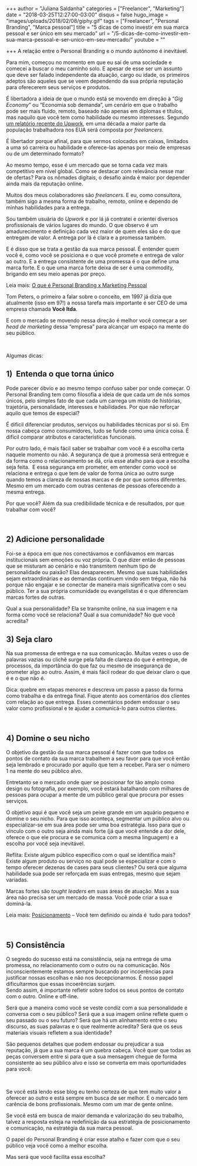 +++
author = "Juliana Saldanha"
categories = ["Freelancer", "Marketing"]
date = "2018-03-25T12:27:00-03:00"
disqus = false
hugo_image = "images/uploads/2018/02/08/giphy.gif"
tags = ["Freelancer", "Personal Branding", "Marca pessoal"]
title = "5 dicas de como investir em sua marca pessoal e ser único em seu mercado"
url = "/5-dicas-de-como-investir-em-sua-marca-pessoal-e-ser-unico-em-seu-mercado/"
youtube = ""

+++
A relação entre o Personal Branding e o mundo autônomo é inevitável. 

Para mim, começou no momento em que eu saí de uma sociedade e comecei a buscar o meu caminho solo. E apesar de esse ser um assunto que deve ser falado independente da atuação, cargo ou idade, os primeiros adeptos são aqueles que se veem dependendo da sua própria reputação para oferecerem seus serviços e produtos. 

É libertadora a ideia de que o mundo está se movendo em direção à “_Gig Economy_” ou “Economia sob demanda”, um cenário em que o trabalho pode ser mais fluido, remoto, baseado não apenas em diplomas e títulos, mas naquilo que você tem como habilidade ou mesmo interesses. Segundo [um relatório recente do Upwork](https://www.upwork.com/i/freelancing-in-america/2017/), em uma década a maior parte da população trabalhadora nos EUA será composta por _freelancers_. 

É libertador porque afinal, para que sermos colocados em caixas, limitados a uma só carreira ou habilidade e oferece-las apenas por meio de empresas ou de um determinado formato?

Ao mesmo tempo, esse é um mercado que se torna cada vez mais competitivo em nível global. Como se destacar com relevância nesse mar de ofertas? Para os nômades digitais, o desafio ainda é maior por depender ainda mais da reputação online. 

Muitos dos meus colaboradores são _freelancers_. E eu, como consultora, também sigo a mesma forma de trabalho, remoto, online e dependo de minhas habilidades para a entrega. 

Sou também usuária do _Upwork_ e por lá já contratei e orientei diversos profissionais de vários lugares do mundo. O que observo é um amadurecimento e definição cada vez maior de quem eles são e do que entregam de valor. A entrega por lá é clara e a promessa também. 

E é disso que se trata a gestão da sua marca pessoal. É entender quem você é, como você se posiciona e o que você promete e entrega de valor ao outro. E a entrega consistente de uma promessa é o que define uma marca forte. E o que uma marca forte deixa de ser é uma commodity, brigando em seu meio apenas por preço. 

Leia mais: [O que é Personal Branding x Marketing Pessoal](http://julianasaldanha.com.br/o-que-e-personal-branding-x-marketing-pessoal/) 

Tom Peters, o primeiro a falar sobre o conceito, em 1997 já dizia que atualmente (isso em 97!) a nossa tarefa mais importante é ser CEO de uma empresa chamada **Você ltda**. 

E com o mercado se movendo nessa direção é melhor você começar a ser _head de marketing_ dessa “empresa” para alcançar um espaço na mente do seu público. 

 

Algumas dicas:

## 1)  Entenda o que torna único

Pode parecer óbvio e ao mesmo tempo confuso saber por onde começar. O Personal Branding tem como filosofia a ideia de que cada um de nós somos únicos, pelo simples fato de que cada um carrega um misto de histórias, trajetória, personalidade, interesses e habilidades. Por que não reforçar aquilo que temos de especial? 

É difícil diferenciar produtos, serviços ou habilidades técnicas por si só. Em nossa cabeça como consumidores, tudo se funde como uma única coisa. É difícil comparar atributos e características funcionais. 

Por outro lado, é mais fácil saber se trabalhar com você é a escolha certa naquele momento ou não. A segurança de que a promessa será entregue e da forma como o relacionamento se dá, cria esse atalho para que a escolha seja feita.  E essa segurança em prometer, em entender como você se relaciona e entrega o que tem de valor de forma única ao outro surge quando temos a clareza de nossas marcas e de por que somos diferentes. Mesmo em um mercado com outras centenas de pessoas oferecendo a mesma entrega. 

Por que você? Além da sua credibilidade técnica e de resultados, por que trabalhar com você?

 

## 2) Adicione personalidade

Foi-se a época em que nos conectávamos e confiávamos em marcas institucionais sem emoções ou voz própria. O que dizer então de pessoas que se misturam ao cenário e não transmitem nenhum tipo de personalidade ou paixão? Elas desaparecem. Mesmo que suas habilidades sejam extraordinárias e as demandas continuem vindo sem trégua, não há porque não engajar e se conectar de maneira mais significativa com o seu público. Ter a sua própria comunidade ou evangelistas é o que diferenciam marcas fortes de outras. 

Qual a sua personalidade? Ela se transmite online, na sua imagem e na forma como você se relaciona? Qual a sua comunidade? No que você acredita? 

## 3) Seja claro

Na sua promessa de entrega e na sua comunicação. Muitas vezes o uso de palavras vazias ou clichê surge pela falta de clareza do que é entregue, de processos, da importância do que faz ou mesmo de insegurança de prometer algo ao outro. Assim, é mais fácil rodear do que deixar claro o que é e o que não é. 

Dica: quebre em etapas menores e descreva um passo a passo da forma como trabalha e da entrega final. Fique atento aos comentários dos clientes com relação ao que entrega. Esses comentários podem endossar o seu valor como profissional e te ajudar a comunicá-lo para outros clientes. 

 

## 4) Domine o seu nicho

O objetivo da gestão da sua marca pessoal é fazer com que todos os pontos de contato da sua marca trabalhem a seu favor para que você então seja lembrado e procurado por aquilo que tem a receber. Para ser o número 1 na mente do seu público alvo. 

Entretanto se o mercado onde quer se posicionar for tão amplo como design ou fotografia, por exemplo, você estará batalhando com milhares de pessoas para ocupar a mente de um público geral que procura por esses serviços. 

O objetivo aqui é que você seja um peixe grande em um aquário pequeno e domine o seu nicho. Para que isso aconteça, segmentar um público alvo ou especializar-se em sua área pode ser uma boa estratégia. Isso para que o vínculo com o outro seja ainda mais forte (já que você entende a dor dele, oferece o que ele procura e se comunica com a mesma linguagem) e a escolha por você seja inevitável.  

Reflita: Existe algum público específico com o qual se identifica mais? Existe algum produto ou serviço no qual pode se especializar e com o tempo oferecer dezenas de cases para seus clientes? Ou será que alguma habilidade sua pode ser reforçada em suas entregas, mesmo que sejam variadas. 

Marcas fortes são _tought leaders_ em suas áreas de atuação. Mas a sua área não precisa ser um mercado de massa. Você pode criar a sua e dominá-la. 

Leia mais: [Posicionamento](http://julianasaldanha.com.br/posicionamento-essa-palavra-faz-parte-da-sua-rotina/) – Você tem definido ou ainda é  tudo para todos?

 

## 5) Consistência

O segredo do sucesso está na consistência, seja na entrega de uma promessa, no relacionamento com o outro ou na comunicação. Nós inconscientemente estamos sempre buscando por incoerências para justificar nossas escolhas e não nos decepcionarmos. É nosso papel dificultarmos que essas incoerências surjam.   
 Sendo assim, é importante refletir sobre todos os seus pontos de contato com o outro. Online e off-line. 

Será que a maneira como você se veste condiz com a sua personalidade e conversa com o seu público? Será que a sua imagem online reflete quem o seu passado ou o seu futuro? Será que há um alinhamento entre o seu discurso, as suas palavras e o que realmente acredita? Será que os seus materiais visuais refletem a sua identidade?

São pequenos detalhes que podem endossar ou prejudicar a sua reputação, já que a sua marca é um quebra cabeça. Você quer que todas as peças conversem entre si para que a sua mensagem chegue de forma consistente ao seu público alvo e isso se converta em mais oportunidades para você. 

 

Se você está lendo esse blog eu tenho certeza de que tem muito valor a oferecer ao outro e está sempre em busca de ser melhor. E o mercado tem carência de bons profissionais. Mesmo com um mar de gente online. 

Se você está em busca de maior demanda e valorização do seu trabalho, talvez a resposta esteja na redefinição da sua estratégia de posicionamento e comunicação, na estratégia da sua marca pessoal.

O papel do Personal Branding é criar esse atalho e fazer com que o seu público veja você como a melhor escolha. 

Mas será que você facilita essa escolha?